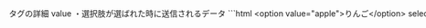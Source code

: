 <option>タグの詳細

    value
    ・選択肢が選ばれた時に送信されるデータ

    ```html
    <option value="apple">りんご</option>

    selected
    ・初期選択状態にする

    ```html
    <option value="grape" selected>ブドウ</option>
    ```
    -> 初期状態で「ブドウ」が選択される

    disabled
    ・選択できない状態にする

    ```html
    <option value="banana" disabled>バナナ</option>
    ```
    -> バナナは表示されるが選択不可